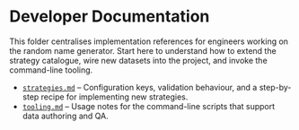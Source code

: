 # Developer Documentation

This folder centralises implementation references for engineers working on the random name generator. Start here to understand how to extend the strategy catalogue, wire new datasets into the project, and invoke the command-line tooling.

- [`strategies.md`](strategies.md) – Configuration keys, validation behaviour, and a step-by-step recipe for implementing new strategies.
- [`tooling.md`](tooling.md) – Usage notes for the command-line scripts that support data authoring and QA.
